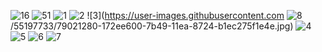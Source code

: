 ![16](https://user-images.githubusercontent.com/55197733/78845747-766ce900-79d7-11ea-813f-92ca92e1b28b.PNG)
![51](https://user-images.githubusercontent.com/55197733/78845410-6e607980-79d6-11ea-95df-b9235c03b73d.PNG)
![1](https://user-images.githubusercontent.com/55197733/79021248-ff576200-7b48-11ea-95b4-e6cfaefb11bf.jpg)
![2](https://user-images.githubusercontent.com/55197733/79021263-0bdbba80-7b49-11ea-9346-09322c1eb7da.jpg)
![3](https://user-images.githubusercontent.com
![8](https://user-images.githubusercontent.com/55197733/79021371-50ffec80-7b49-11ea-8c5e-6f199b3a744e.jpg)
/55197733/79021280-172ee600-7b49-11ea-8724-b1ec275f1e4e.jpg)
![4](https://user-images.githubusercontent.com/55197733/79021283-1ac26d00-7b49-11ea-8eec-cbf337bbdfb9.jpg)
![5](https://user-images.githubusercontent.com/55197733/79021305-26ae2f00-7b49-11ea-9e3b-fdab9c39a12d.jpg)
![6](https://user-images.githubusercontent.com/55197733/79021339-3cbbef80-7b49-11ea-9cdc-a7eef6ee5d08.jpg)
![7](https://user-images.githubusercontent.com/55197733/79021348-4180a380-7b49-11ea-84dc-72ccc622bdaf.jpg)


